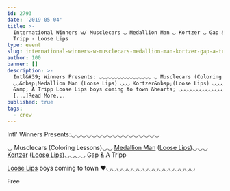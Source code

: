 ```yaml
---
id: 2793
date: '2019-05-04'
title: >-
  International Winners w/ Musclecars ◡ Medallion Man ◡ Kortzer ◡ Gap &amp; A
  Tripp - Loose Lips
type: event
slug: international-winners-w-musclecars-medallion-man-kortzer-gap-a-tripp
author: 100
banner: []
description: >-
  Intl&#39; Winners Presents: ◡◡◡◡◡◡◡◡◡◡◡◡◡◡◡◡◡ ◡ Musclecars (Coloring Lessons)
  ◡◡&nbsp;Medallion Man (Loose Lips) ◡◡◡ Kortzer&nbsp;(Loose Lips) ◡◡◡◡ Gap
  &amp; A Tripp Loose Lips boys coming to town &hearts; ◡◡◡◡◡◡◡◡◡◡◡◡◡◡◡◡◡ Free
  [...]Read More...
published: true
tags:
  - crew
---
```

Intl' Winners Presents:◡◡◡◡◡◡◡◡◡◡◡◡◡◡◡◡◡

◡ Musclecars (Coloring Lessons)◡◡ [Medallion Man](https://www.facebook.com/medallionmanmusic/) ([Loose Lips](https://www.facebook.com/LooseLips123/))◡◡◡ [Kortzer](https://www.facebook.com/Kortzer/) ([Loose Lips](https://www.facebook.com/LooseLips123/))◡◡◡◡ Gap & A Tripp

[Loose Lips](https://www.facebook.com/LooseLips123/) boys coming to town ♥◡◡◡◡◡◡◡◡◡◡◡◡◡◡◡◡◡

Free